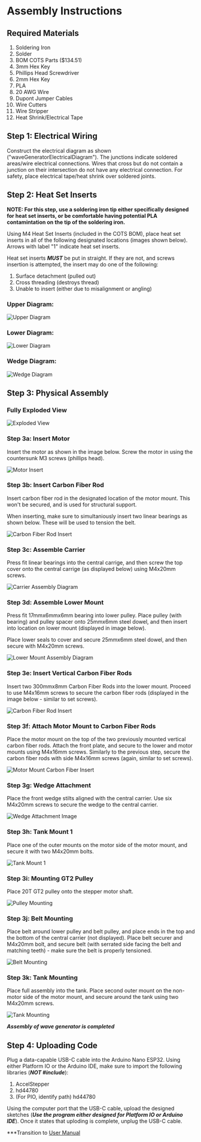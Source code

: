 # Assembly Instructions

## Required Materials

1. Soldering Iron
2. Solder
3. BOM COTS Parts ($134.51)
4. 3mm Hex Key
5. Phillips Head Screwdriver
6. 2mm Hex Key
7. PLA
8. 20 AWG Wire
9. Dupont Jumper Cables
10. Wire Cutters
11. Wire Stripper
12. Heat Shrink/Electrical Tape

## Step 1: Electrical Wiring

Construct the electrical diagram as shown ("waveGeneratorElectricalDiagram"). The junctions indicate soldered areas/wire electrical connections. Wires that cross but do not contain a junction on their intersection do not have any electrical connection. For safety, place electrical tape/heat shrink over soldered joints. 

## Step 2: Heat Set Inserts

**NOTE: For this step, use a soldering iron tip either specifically designed for heat set inserts, or be comfortable having potential PLA contamintation on the tip of the soldering iron.**

Using M4 Heat Set Inserts (included in the COTS BOM), place heat set inserts in all of the following designated locations (images shown below). Arrows with label "1" indicate heat set inserts. 

Heat set inserts ***MUST*** be put in straight. If they are not, and screws insertion is attempted, the insert may do one of the following:

1. Surface detachment (pulled out)
2. Cross threading (destroys thread)
3. Unable to insert (either due to misalignment or angling)

### Upper Diagram:

![Upper Diagram](https://github.com/ckoh27Punahou/waveGenerator/blob/main/Docs/imageDiagrams/heatSetInserts/upperDiagram.png)

### Lower Diagram: 

![Lower Diagram](https://github.com/ckoh27Punahou/waveGenerator/blob/main/Docs/imageDiagrams/heatSetInserts/lowerDiagram.png)

### Wedge Diagram:

![Wedge Diagram](https://github.com/ckoh27Punahou/waveGenerator/blob/main/Docs/imageDiagrams/heatSetInserts/wedgeDiagram.png)

## Step 3: Physical Assembly

### **Fully Exploded View**

![Exploded View](https://github.com/ckoh27Punahou/waveGenerator/blob/main/Docs/imageDiagrams/assemblyImages/fullyExploded.png)

### Step 3a: Insert Motor

Insert the motor as shown in the image below. Screw the motor in using the countersunk M3 screws (phillips head). 

![Motor Insert](https://github.com/ckoh27Punahou/waveGenerator/blob/main/Docs/imageDiagrams/assemblyImages/motorInsert.png)

### Step 3b: Insert Carbon Fiber Rod

Insert carbon fiber rod in the designated location of the motor mount. This won't be secured, and is used for structural support.

When inserting, make sure to simultaniously insert two linear bearings as shown below. These will be used to tension the belt.

![Carbon Fiber Rod Insert](https://github.com/ckoh27Punahou/waveGenerator/blob/main/Docs/imageDiagrams/assemblyImages/carbonFiberRodInsert.png)

### Step 3c: Assemble Carrier

Press fit linear bearings into the central carrige, and then screw the top cover onto the central carrige (as displayed below) using M4x20mm screws. 

![Carrier Assembly Diagram](https://github.com/ckoh27Punahou/waveGenerator/blob/main/Docs/imageDiagrams/assemblyImages/carrierAssembly.png)

### Step 3d: Assemble Lower Mount

Press fit 17mmx6mmx6mm bearing into lower pulley. Place pulley (with bearing) and pulley spacer onto 25mmx6mm steel dowel, and then insert into location on lower mount (displayed in image below).

Place lower seals to cover and secure 25mmx6mm steel dowel, and then secure with M4x20mm screws. 

![Lower Mount Assembly Diagram](https://github.com/ckoh27Punahou/waveGenerator/blob/main/Docs/imageDiagrams/assemblyImages/lowerMountAssembly.png)

### Step 3e: Insert Vertical Carbon Fiber Rods

Insert two 300mmx8mm Carbon Fiber Rods into the lower mount. Proceed to use M4x16mm screws to secure the carbon fiber rods (displayed in the image below - similar to set screws).

![Carbon Fiber Rod Insert](https://github.com/ckoh27Punahou/waveGenerator/blob/main/Docs/imageDiagrams/assemblyImages/verticalCarbonFiber.png)

### Step 3f: Attach Motor Mount to Carbon Fiber Rods

Place the motor mount on the top of the two previously mounted vertical carbon fiber rods. Attach the front plate, and secure to the lower and motor mounts using M4x16mm screws. Similarly to the previous step, secure the carbon fiber rods with side M4x16mm screws (again, similar to set screws). 

![Motor Mount Carbon Fiber Insert](https://github.com/ckoh27Punahou/waveGenerator/blob/main/Docs/imageDiagrams/assemblyImages/motorMountCarbonFiber.png)

### Step 3g: Wedge Attachment

Place the front wedge stilts aligned with the central carrier. Use six M4x20mm screws to secure the wedge to the central carrier. 

![Wedge Attachment Image](https://github.com/ckoh27Punahou/waveGenerator/blob/main/Docs/imageDiagrams/assemblyImages/wedgeMount.png)

### Step 3h: Tank Mount 1

Place one of the outer mounts on the motor side of the motor mount, and secure it with two M4x20mm bolts. 

![Tank Mount 1](https://github.com/ckoh27Punahou/waveGenerator/blob/main/Docs/imageDiagrams/assemblyImages/tankMount1.png)

### Step 3i: Mounting GT2 Pulley

Place 20T GT2 pulley onto the stepper motor shaft. 

![Pulley Mounting](https://github.com/ckoh27Punahou/waveGenerator/blob/main/Docs/imageDiagrams/assemblyImages/pulleyMount.png)

### Step 3j: Belt Mounting

Place belt around lower pulley and belt pulley, and place ends in the top and the bottom of the central carrier (not displayed). Place belt securer and M4x20mm bolt, and secure belt (with serrated side facing the belt and matching teeth) - make sure the belt is properly tensioned. 

![Belt Mounting](https://github.com/ckoh27Punahou/waveGenerator/blob/main/Docs/imageDiagrams/assemblyImages/beltGrabber.png)

### Step 3k: Tank Mounting

Place full assembly into the tank. Place second outer mount on the non-motor side of the motor mount, and secure around the tank using two M4x20mm screws.

![Tank Mounting](https://github.com/ckoh27Punahou/waveGenerator/blob/main/Docs/imageDiagrams/assemblyImages/tankMount2.png)

***Assembly of wave generator is completed***

## Step 4: Uploading Code

Plug a data-capable USB-C cable into the Arduino Nano ESP32. Using either Platform IO or the Arduino IDE, make sure to import the following libraries (***NOT #include***): 

1. AccelStepper
2. hd44780
3. (For PIO, identify path) hd44780

Using the computer port that the USB-C cable, upload the designed sketches (***Use the program either designed for Platform IO or Arduino IDE***). Once it states that uploding is complete, unplug the USB-C cable. 

***Transition to [User Manual]()


